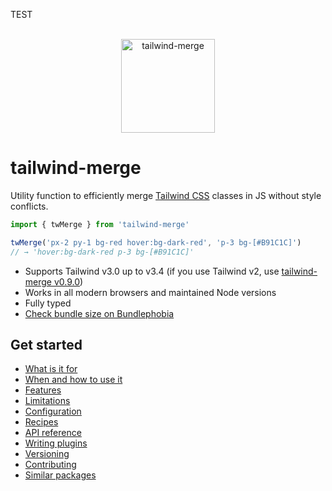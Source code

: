 TEST

<div align="center">
    <br />
    <a href="https://github.com/dcastil/tailwind-merge">
        <img src="../assets/logo.svg" alt="tailwind-merge" height="150px" />
    </a>
</div>

# tailwind-merge

Utility function to efficiently merge [Tailwind CSS](https://tailwindcss.com) classes in JS without style conflicts.

```ts
import { twMerge } from 'tailwind-merge'

twMerge('px-2 py-1 bg-red hover:bg-dark-red', 'p-3 bg-[#B91C1C]')
// → 'hover:bg-dark-red p-3 bg-[#B91C1C]'
```

-   Supports Tailwind v3.0 up to v3.4 (if you use Tailwind v2, use [tailwind-merge v0.9.0](https://github.com/dcastil/tailwind-merge/tree/v0.9.0))
-   Works in all modern browsers and maintained Node versions
-   Fully typed
-   [Check bundle size on Bundlephobia](https://bundlephobia.com/package/tailwind-merge)

## Get started

-   [What is it for](./what-is-it-for.md)
-   [When and how to use it](./when-and-how-to-use-it.md)
-   [Features](./features.md)
-   [Limitations](./limitations.md)
-   [Configuration](./configuration.md)
-   [Recipes](./recipes.md)
-   [API reference](./api-reference.md)
-   [Writing plugins](./writing-plugins.md)
-   [Versioning](./versioning.md)
-   [Contributing](./contributing.md)
-   [Similar packages](./similar-packages.md)

